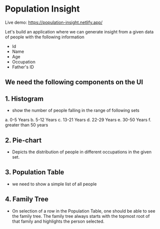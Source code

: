 # Population Insight

Live demo: https://population-insight.netlify.app/

Let's build an application where we can generate insight from a given data of people with the following information

- Id
- Name
- Age
- Occupation
- Father's ID


## We need the following components on the UI

## 1. Histogram

- show the number of people falling in the range of following sets

a. 0-5 Years
b. 5-12 Years
c. 13-21 Years
d. 22-29 Years
e. 30-50 Years
f. greater than 50 years

## 2. Pie-chart

- Depicts the distribution of people in different occupations in the given set.

## 3. Population Table

- we need to show a simple list of all people

## 4. Family Tree

- On selection of a row in the Population Table, one should be able to see the family tree. The family tree always starts with the topmost root of that family and highlights the person selected.
